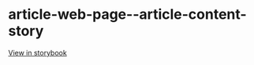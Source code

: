 # article-web-page--article-content-story

[View in storybook](https://raw.githack.com/Independent-Digital-News-and-Media-Ltd/indy100-pwamp-sb/PR-619-sb/index.html?path=/story/article-web-page--article-content-story)
